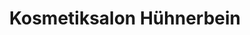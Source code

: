 ---
title: "Kosmetiksalon Hühnerbein"
url: /ballenstedt/kosmetiksalon-huehnerbein/
shop: Kosmetik
---